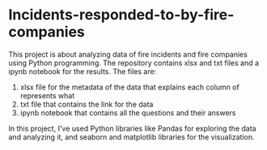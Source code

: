 # Incidents-responded-to-by-fire-companies
This project is about analyzing data of fire incidents and fire companies using Python programming.
The repository contains xlsx and txt files and a ipynb notebook for the results.
The files are:
  1. xlsx file for the metadata of the data that explains each column of represents what
  2. txt file that contains the link for the data
  3. ipynb notebook that contains all the questions and their answers

In this project, I've used Python libraries like Pandas for exploring the data and analyzing it, and seaborn and matplotlib libraries for the visualization.
